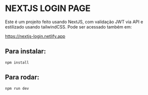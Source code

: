 # NEXTJS LOGIN PAGE

Este é um projeito feito usando NextJS, com validação JWT via API e estilizado usando tailwindCSS. Pode ser acessado também em:

https://nextjs-login.netlify.app

## Para instalar:

    npm install

## Para rodar:

    npm run dev
